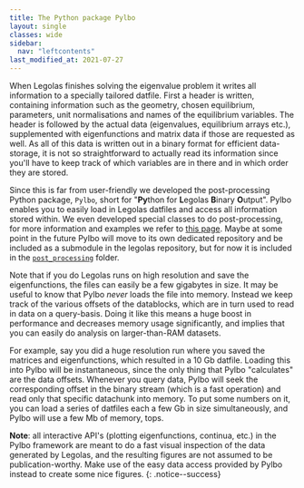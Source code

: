 ```yaml
---
title: The Python package Pylbo
layout: single
classes: wide
sidebar:
  nav: "leftcontents"
last_modified_at: 2021-07-27
---
```

When Legolas finishes solving the eigenvalue problem it writes all information to a specially
tailored datfile. First a header is written, containing information such as the geometry, chosen equilibrium,
parameters, unit normalisations and names of the equilibrium variables. The header is followed by the actual data
(eigenvalues, equilibrium arrays etc.), supplemented with eigenfunctions and matrix data if those are requested as well.
As all of this data is written out in a binary format for efficient data-storage, it is not so straightforward to
actually read its information since you'll have to keep track of which variables are in there and in which order
they are stored.

Since this is far from user-friendly we developed the post-processing Python package, `Pylbo`, short for
"**Py**thon for **L**egolas **B**inary **O**utput". Pylbo enables you to easily load in Legolas datfiles
and access all information stored within. We even developed special classes to do post-processing, for more information
and examples we refer to [this page](../using_pylbo). Maybe at some point in the future Pylbo will move to its own dedicated
repository and be included as a submodule in the legolas repository, but for now it is included in the
[`post_processing`](https://github.com/n-claes/legolas/tree/master/post_processing) folder.

Note that if you do Legolas runs on high resolution and save the eigenfunctions, the files can easily be a few
gigabytes in size. It may be useful to know that Pylbo _never_ loads the file into memory. Instead we keep track
of the various offsets of the datablocks, which are in turn used to read in data on a query-basis.
Doing it like this means a huge boost in performance and decreases memory usage significantly, and implies that you can
easily do analysis on larger-than-RAM datasets.

For example, say you did a huge resolution run where you saved the matrices and eigenfunctions, which resulted in a
10 Gb datfile. Loading this into Pylbo will be instantaneous, since the only thing that Pylbo "calculates" are the
data offsets. Whenever you query data, Pylbo will seek the corresponding offset in the binary stream
(which is a fast operation) and read only that specific datachunk into memory.
To put some numbers on it, you can load a series of datfiles each a few Gb in size simultaneously, and Pylbo will use
a few Mb of memory, tops.

<i class="fas fa-lightbulb" aria-hidden="true"></i>
**Note**: all interactive API's (plotting eigenfunctions, continua, etc.) in the Pylbo framework are meant to do a
fast visual inspection of the data generated by Legolas, and the resulting figures are not assumed to be publication-worthy.
Make use of the easy data access provided by Pylbo instead to create some nice figures.
{: .notice--success}
